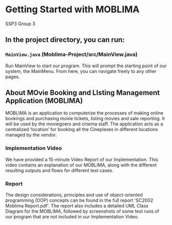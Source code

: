 # Getting Started with MOBLIMA
SSP3 Group 3

## In the project directory, you can run:

### `MainView.java` (Moblima-Project/src/MainView.java)

Run MainView to start our program. This will prompt the starting point of our system, the MainMenu.
From here, you can navigate freely to any other pages.

## About MOvie Booking and LIsting Management Application (MOBLIMA)

MOBLIMA is an application to computerize the processes of making online bookings and purchasing movie tickets, listing movies and sale reporting. It will be used by the moviegoers and cinema staff. The application acts as a centralized ‘location’ for booking all the Cineplexes in different locations managed by the vendor.

### Implementation Video
We have provided a 15-minute Video Report of our Implementation. This video contains an explanation of our MOBLIMA, along with the different resulting outputs and flows for different test cases.

### Report
The design considerations, principles and use of object-oriented programming (OOP) concepts can be found in the full report 'SC2002 Moblima Report.pdf'. The report also includes a detailed UML Class Diagram for the MOBLIMA, followed by screenshots of some test runs of our program that are not included in our Implementation Video.
